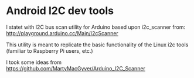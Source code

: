 Android I2C dev tools
=======================

I statet with I2C bus scan utility for Arduino based upon i2c_scanner from:
    http://playground.arduino.cc/Main/I2cScanner

This utility is meant to replicate the basic functionality of the
Linux i2c tools (familiar to Raspberry Pi users, etc.)

I took some ideas from https://github.com/MartyMacGyver/Arduino_I2C_Scanner
